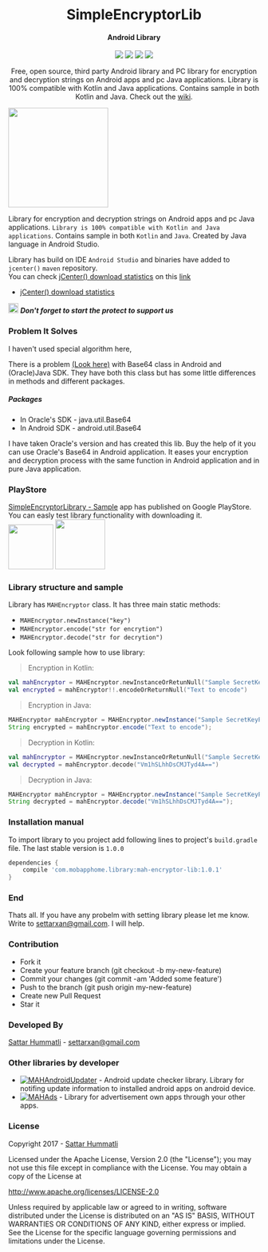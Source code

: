 <h1 align="center">SimpleEncryptorLib</h1>
<h4 align="center">Android Library</h4>

<p align="center">
  <a target="_blank" href="https://bintray.com/hummatli/maven/mah-encryptor-lib/_latestVersion"><img src="https://api.bintray.com/packages/hummatli/maven/mah-encryptor-lib/images/download.svg"></a>
  <a target="_blank" href="https://android-arsenal.com/api?level=15"><img src="https://img.shields.io/badge/API-15%2B-brightgreen.svg?style=flat"></a>
  <a target="_blank" href="http://www.apache.org/licenses/LICENSE-2.0"><img src="https://img.shields.io/hexpm/l/plug.svg?maxAge=2592000"></a>
  <a target="_blank" href="http://android-arsenal.com/details/1/4497"><img src="https://img.shields.io/badge/Android%20Arsenal-MAHEncryptorLibrary-brightgreen.svg?style=flat" /></a>
</p>

<p align="center">Free, open source, third party Android library and PC library for encryption and decryption strings on Android apps and pc Java applications.  Library is 100% compatible with Kotlin and Java applications. Contains sample in both Kotlin and Java. Check out the <a href="https://github.com/hummatli/MAHEncryptorLib/wiki">wiki</a>.</p>

<p align="left">
<img src="https://raw.githubusercontent.com/hummatli/MAHEncryptorLib/master/imgs/main_activity.png" width="200px"/>
</p>
<!--[ ![Download](https://api.bintray.com/packages/hummatli/maven/mah-encryptor-lib/images/download.svg) ](https://bintray.com/hummatli/maven/mah-encryptor-lib/_latestVersion) 
[![API](https://img.shields.io/badge/API-15%2B-brightgreen.svg?style=flat)](https://android-arsenal.com/api?level=15) [![Hex.pm](https://img.shields.io/hexpm/l/plug.svg?maxAge=2592000)](http://www.apache.org/licenses/LICENSE-2.0) [![Android Arsenal](https://img.shields.io/badge/Android%20Arsenal-MAHEncryptorLibrary-brightgreen.svg?style=flat)](http://android-arsenal.com/details/1/4497)-->

Library for encryption and decryption strings on Android apps and pc Java applications. `Library is 100% compatible with Kotlin and Java applications`. Contains sample in both `Kotlin` and `Java`. Created by Java language in Android Studio.

Library has build on IDE `Android Studio` and binaries have added to `jcenter()`  `maven` repository.
<br>You can check  [jCenter() download statistics](https://bintray.com/hummatli/maven/mah-encryptor-lib#statistics) on this [link](https://bintray.com/hummatli/maven/mah-encryptor-lib#statistics)

* [jCenter() download statistics](https://bintray.com/hummatli/maven/mah-encryptor-lib#statistics)

<img src="https://raw.githubusercontent.com/hummatli/MAHEncryptorLib/master/imgs/green_star.png" width="20px"/>  _**Don't forget to start the protect to support us**_

### Problem It Solves
I haven't used special algorithm here, 

There is a problem [(Look here)](https://stackoverflow.com/questions/32935783/java-different-results-when-decoding-base64-string-with-java-util-base64-vs-and) with Base64 class in Android and (Oracle)Java SDK. They have both this class but has some little differences in methods and different packages. 
##### Packages
* In Oracle's SDK - java.util.Base64 
* In Android SDK - android.util.Base64

I have taken Oracle's version and has created this lib. Buy the help of it you can use Oracle's Base64 in Android application. It eases your encryption and decryption process with the same function in Android application and in pure Java application.

### PlayStore
<a href="https://play.google.com/store/apps/details?id=com.mobapphome.mahencryptorlib">SimpleEncryptorLibrary - Sample</a> app has published on Google PlayStore. You can easly test library functionality with downloading it.
<br><a href="https://play.google.com/store/apps/details?id=com.mobapphome.mahencryptorlib"><img src="https://raw.githubusercontent.com/hummatli/MAHEncryptorLib/master/imgs/google-play-badge.png" height="90px"/></a> <img src="https://raw.githubusercontent.com/hummatli/MAHEncryptorLib/master/imgs/mahencryptor_google_play_url_qr_code.jpg" height="100px"/>

### Library structure and sample
Library has `MAHEncryptor` class. It has three main static methods:
* `MAHEncryptor.newInstance("key")`
* `MAHEncryptor.encode("str for encrytion")`
* `MAHEncryptor.decode("str for decrytion")`

Look following sample how to use library:
> Encryption in Kotlin:
```kotlin
val mahEncryptor = MAHEncryptor.newInstanceOrRetunNull("Sample SecretKeyPhrase")
val encrypted = mahEncryptor!!.encodeOrReturnNull("Text to encode")
```
> Encryption in Java:
```java
MAHEncryptor mahEncryptor = MAHEncryptor.newInstance("Sample SecretKeyPhrase");
String encrypted = mahEncryptor.encode("Text to encode");
```

> Decryption in Kotlin:
```kotlin
val mahEncryptor = MAHEncryptor.newInstanceOrRetunNull("Sample SecretKeyPhrase")
val decrypted = mahEncryptor.decode("Vm1hSLhhDsCMJTyd4A==")
```
> Decryption in Java:
```java
MAHEncryptor mahEncryptor = MAHEncryptor.newInstance("Sample SecretKeyPhrase");
String decrypted = mahEncryptor.decode("Vm1hSLhhDsCMJTyd4A==");
```

### Installation manual
To import library to you project add following lines to project's `build.gradle` file. The last stable version is `1.0.0`

```gradle
dependencies {
    compile 'com.mobapphome.library:mah-encryptor-lib:1.0.1'
}
```


### End
Thats all. If you have any probelm with setting library please let me know. Write to settarxan@gmail.com. I will help.


### Contribution
* Fork it
* Create your feature branch (git checkout -b my-new-feature)
* Commit your changes (git commit -am 'Added some feature')
* Push to the branch (git push origin my-new-feature)
* Create new Pull Request
* Star it


### Developed By
[Sattar Hummatli](https://www.linkedin.com/in/hummatli) - settarxan@gmail.com

### Other libraries by developer
* [![MAHAndroidUpdater](https://img.shields.io/badge/GitHUB-MAHAndroidUpdater-green.svg)](https://github.com/hummatli/MAHAndroidUpdater) - Android update checker library. Library for notifing update information to installed android apps on android device.  
* [![MAHAds](https://img.shields.io/badge/GitHUB-MAHAds-green.svg)](https://github.com/hummatli/MAHAds) - Library for advertisement own apps through your other apps.

### License
Copyright 2017  - <a href="https://www.linkedin.com/in/hummatli">Sattar Hummatli</a>   

Licensed under the Apache License, Version 2.0 (the "License");
you may not use this file except in compliance with the License.
You may obtain a copy of the License at

   http://www.apache.org/licenses/LICENSE-2.0

Unless required by applicable law or agreed to in writing, software
distributed under the License is distributed on an "AS IS" BASIS,
WITHOUT WARRANTIES OR CONDITIONS OF ANY KIND, either express or implied.
See the License for the specific language governing permissions and
limitations under the License.
